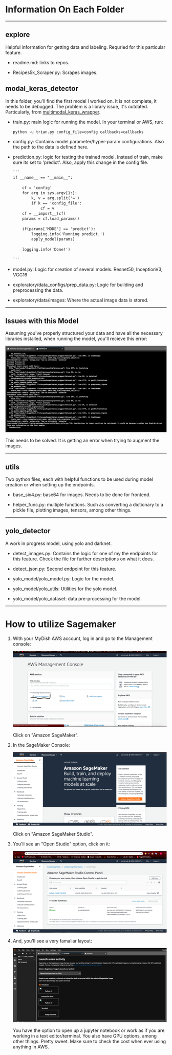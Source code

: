 # Information On Each Folder
---

## explore
Helpful information for getting data and labeling. Requried for this particular feature.

- readme.md: links to repos.

- Recipes5k_Scraper.py: Scrapes images.


## modal_keras_detector

In this folder, you'll find the first model I worked on. It is not complete, it
needs to be debugged. The problem is a library issue, it's outdated. Particularly,
from [multimodal_keras_wrapper](https://github.com/MarcBS/multimodal_keras_wrapper).

- train.py: main logic for running the model. In your terminal or AWS, run:
    ```
    python -u trian.py config_file=config callbacks=callbacks
    ```

- config.py: Contains model parameter/hyper-param configurations. Also the path to the data is defined here.

- prediction.py: logic for testing the trained model. Instead of train, make sure its set to 'predict'. Also, apply
                  this change in the config file.

      ```
      if __name__ == "__main__":

          cf = 'config'
          for arg in sys.argv[1:]:
              k, v = arg.split('=')
              if k == 'config_file':
                  cf = v
          cf = __import__(cf)
          params = cf.load_params()

          if(params['MODE'] == 'predict'):
              logging.info('Running predict.')
              apply_model(params)

          logging.info('Done!')

      ```

- model.py: Logic for creation of several models. Resnet50, InceptionV3, VGG16

- exploratory/data_configs/prep_data.py: Logic for building and preprocessing the data.

- exploratory/data/images: Where the actual image data is stored.
---

## Issues with this Model

Assuming you've properly structured your data and have all the necessary libraries
installed, when running the model, you'll recieve this error:

![Scipy.misc Error](imgs/AWS_console.png)


This needs to be solved. It is getting an error when trying to augment the images.

---

## utils

Two python files, each with helpful functions to be used during model creation or when setting up the endpoints.

- base_six4.py: base64 for images. Needs to be done for frontend.

- helper_func.py: multiple functions. Such as converting a dictionary to a pickle file, plotting images, tensors, among other things.
---

## yolo_detector

A work in progress model, using yolo and darknet.

- detect_images.py: Contains the logic for one of my the endpoints for this feature. Check the file for further descriptions on what it does.

- detect_json.py: Second endpoint for this feature.

- yolo_model/yolo_model.py: Logic for the model.

- yolo_model/yolo_utils: Utilities for the yolo model.

- yolo_model/yolo_dataset: data pre-processing for the model.

---

# How to utilize Sagemaker

1. With your MyDish AWS account, log in and go to the Management console:

    ![Management Console](imgs/AWS_manager.png)

    Click on "Amazon SageMaker".


2.  In the SageMaker Console:

    ![SageMaker Console](imgs/AWS_sageconsole.png)

    Click on "Amazon SageMaker Studio".


3. You'll see an "Open Studio" option, click on it:

    ![Sagemaker Studio](imgs/AWS_Sagemaker.png)


4. And, you'll see a very famaliar layout:

    ![SageMaker Notebook](imgs/AWS_notebook.png)

    You have the option to open up a jupyter notebook or work as if you are working in a text editor/terminal.
    You also have GPU options, among other things. Pretty sweet. Make sure to check the cost when ever using anything in AWS.
